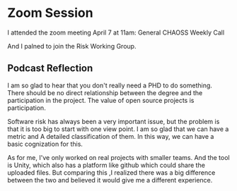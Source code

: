# Zoom Session
I attended the zoom meeting April 7 at 11am: General CHAOSS Weekly Call 

And I palned to join the Risk Working Group.


## Podcast Reflection
  I am so glad to hear that you don't really need a PHD to do something. There should be no direct relationship between the degree and the participation in the project. The value of open source projects is participation.
  
 Software risk has always been a very important issue, but the problem is that it is too big to start with one view point. I am so glad that we can have a metric and  A detailed classification of them. In this way, we can have a basic cognization for this.
 
 As for me, I've only worked on real projects with smaller teams. And the tool is Unity, which also has a platform like github which could share the uploaded files. But comparing this ,I realized there was a big difference between the two and believed it would give me a different experience.
